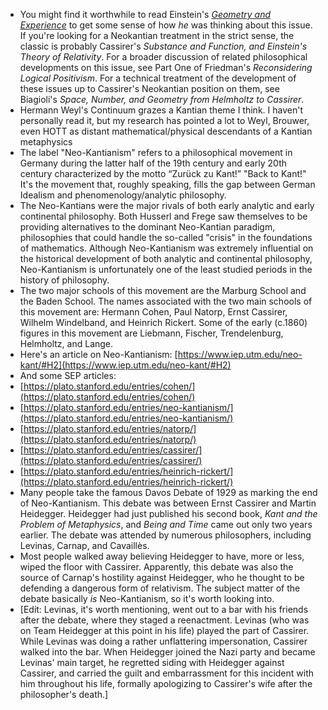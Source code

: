 - You might find it worthwhile to read Einstein's [*Geometry and Experience*](https://mathshistory.st-andrews.ac.uk/Extras/Einstein_geometry/#:~:text=All%20practical%20geometry%20is%20based,%2Drigid%20body%2C%20a%20tract.) to get some sense of how *he* was thinking about this issue. If you're looking for a Neokantian treatment in the strict sense, the classic is probably Cassirer's *Substance and Function, and Einstein's Theory of Relativity*. For a broader discussion of related philosophical developments on this issue, see Part One of Friedman's *Reconsidering Logical Positivism*. For a technical treatment of the development of these issues up to Cassirer's Neokantian position on them, see Biagioli's *Space, Number, and Geometry from Helmholtz to Cassirer*.
- Hermann Weyl's Continuum grazes a Kantian theme I think. I haven't personally read it, but my research has pointed a lot to Weyl, Brouwer, even HOTT as distant mathematical/physical descendants of a Kantian metaphysics
- The label "Neo-Kantianism" refers to a philosophical movement in Germany during the latter half of the 19th century and early 20th century characterized by the motto “Zurück zu Kant!” "Back to Kant!" It's the movement that, roughly speaking, fills the gap between German Idealism and phenomenology/analytic philosophy.
- The Neo-Kantians were the major rivals of both early analytic and early continental philosophy. Both Husserl and Frege saw themselves to be providing alternatives to the dominant Neo-Kantian paradigm, philosophies that could handle the so-called "crisis" in the foundations of mathematics. Although Neo-Kantianism was extremely influential on the historical development of both analytic and continental philosophy, Neo-Kantianism is unfortunately one of the least studied periods in the history of philosophy.
- The two major schools of this movement are the Marburg School and the Baden School. The names associated with the two main schools of this movement are: Hermann Cohen, Paul Natorp, Ernst Cassirer, Wilhelm Windelband, and Heinrich Rickert. Some of the early (c.1860) figures in this movement are Liebmann, Fischer, Trendelenburg, Helmholtz, and Lange.
- Here's an article on Neo-Kantianism: [https://www.iep.utm.edu/neo-kant/#H2](https://www.iep.utm.edu/neo-kant/#H2)
- And some SEP articles:
- [https://plato.stanford.edu/entries/cohen/](https://plato.stanford.edu/entries/cohen/)
- [https://plato.stanford.edu/entries/neo-kantianism/](https://plato.stanford.edu/entries/neo-kantianism/)
- [https://plato.stanford.edu/entries/natorp/](https://plato.stanford.edu/entries/natorp/)
- [https://plato.stanford.edu/entries/cassirer/](https://plato.stanford.edu/entries/cassirer/)
- [https://plato.stanford.edu/entries/heinrich-rickert/](https://plato.stanford.edu/entries/heinrich-rickert/)
- Many people take the famous Davos Debate of 1929 as marking the end of Neo-Kantianism. This debate was between Ernst Cassirer and Martin Heidegger. Heidegger had just published his second book, *Kant and the Problem of Metaphysics*, and *Being and Time* came out only two years earlier. The debate was attended by numerous philosophers, including Levinas, Carnap, and Cavaillès.
- Most people walked away believing Heidegger to have, more or less, wiped the floor with Cassirer. Apparently, this debate was also the source of Carnap's hostility against Heidegger, who he thought to be defending a dangerous form of relativism. The subject matter of the debate basically *is* Neo-Kantianism, so it's worth looking into.
- [Edit: Levinas, it's worth mentioning, went out to a bar with his friends after the debate, where they staged a reenactment. Levinas (who was on Team Heidegger at this point in his life) played the part of Cassirer. While Levinas was doing a rather unflattering impersonation, Cassirer walked into the bar. When Heidegger joined the Nazi party and became Levinas' main target, he regretted siding with Heidegger against Cassirer, and carried the guilt and embarrassment for this incident with him throughout his life, formally apologizing to Cassirer's wife after the philosopher's death.]